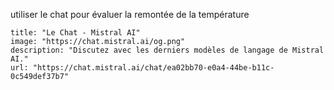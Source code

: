 utiliser le chat pour évaluer la remontée de la température

```embed
title: "Le Chat - Mistral AI"
image: "https://chat.mistral.ai/og.png"
description: "Discutez avec les derniers modèles de langage de Mistral AI."
url: "https://chat.mistral.ai/chat/ea02bb70-e0a4-44be-b11c-0c549def37b7"
```
